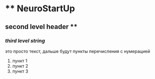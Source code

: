 # ** NeuroStartUp

## second level header **

### *third level string*

это просто текст, дальше будут пункты перечисления с нумерацией
1. пункт 1
1. пункт 2
1. пункт 3

